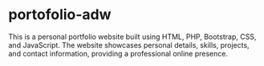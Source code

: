 # portofolio-adw
This is a personal portfolio website built using HTML, PHP, Bootstrap, CSS, and JavaScript. The website showcases personal details, skills, projects, and contact information, providing a professional online presence.
